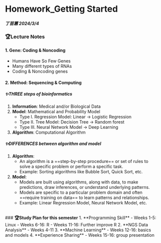 # Homework_Getting Started
##### 丁苗蕙 2024/3/4
### 🏆Lecture Notes
#### 1. Gene: Coding & Noncoding
- Humans Have So Few Genes
- Many different types of RNAs
- Coding & Noncoding genes

#### 2. Method: Sequencing & Computing
##### ✨THREE steps of bioinformatics
1. **Information**: Medical and/or Biological Data
2. **Model**: Mathematical and Probability Model
    - Type I. Regression Model: Linear → Logistic Regression
    - Type II. Tree Model: Decision Tree → Random forest
    - Type III. Neural Network Model → Deep Learning
3. **Algorithm**: Computational Algorithm
##### ✨DIFFERENCES between algorithm and model
1. **Algorithm**: 
    - An algorithm is a ==step-by-step procedure== or set of rules to solve a specific problem or perform a specific task.
    - Example: Sorting algorithms like Bubble Sort, Quick Sort, etc.
2. **Model**: 
    - Models are built using algorithms, along with data, to make predictions, draw inferences, or understand underlying patterns.
    - Models are specific to a particular problem domain and often ==require training on data== to learn patterns and relationships.
    - Example: Linear Regression Model, Neural Network Model, etc.
<br>
### <b>🏆Study Plan for this semester</b>
1. **Programming Skill**
    - Weeks 1-5: Linux
    - Weeks 6-16: R
    - Weeks 11-16: Further improve R
2. **NGS Data Analysis**
    - Weeks 4-11
3. **Machine Learning**
    - Weeks 12-16: basics and models
4. **Experience Sharing**
    - Weeks 15-16: group presentation
